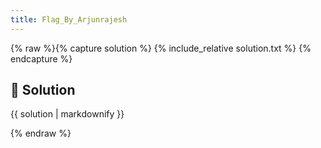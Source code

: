 ```yaml
---
title: Flag_By_Arjunrajesh
---
```


{% raw %}{% capture solution %}
{% include_relative solution.txt %}
{% endcapture %}

## 📝 Solution

{{ solution | markdownify }}

{% endraw %}
